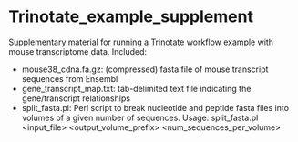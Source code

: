 # Trinotate_example_supplement

Supplementary material for running a Trinotate workflow example with mouse transcriptome data. 
Included:
- mouse38_cdna.fa.gz: (compressed) fasta file of mouse transcript sequences from Ensembl
- gene_transcript_map.txt: tab-delimited text file indicating the gene/transcript relationships
- split_fasta.pl: Perl script to break nucleotide and peptide fasta files into volumes of a given number of sequences. 
    Usage: split_fasta.pl \<input_file\> \<output_volume_prefix\> \<num_sequences_per_volume\>


